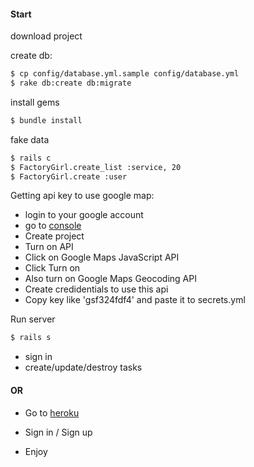 #### Start

download project

create db:
```sh
$ cp config/database.yml.sample config/database.yml
$ rake db:create db:migrate
```

install gems
```sh
$ bundle install
```

fake data
```sh
$ rails c
$ FactoryGirl.create_list :service, 20
$ FactoryGirl.create :user
```

Getting api key to use google map:
- login to your google account
- go to [console](https://console.developers.google.com)
- Create project
- Turn on API
- Click on Google Maps JavaScript API
- Click Turn on
- Also turn on Google Maps Geocoding API
- Create credidentials to use this api
- Copy key like 'gsf324fdf4' and paste it to secrets.yml

Run server
```sh
$ rails s
```

- sign in
- create/update/destroy tasks

#### OR

- Go to [heroku](https://salty-falls-29316.herokuapp.com/)

- Sign in / Sign up

- Enjoy
